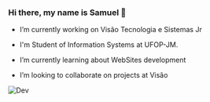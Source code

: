 ### Hi there, my name is Samuel :wave:

- I’m currently working on Visão Tecnologia e Sistemas Jr

- I'm Student of Information Systems at UFOP-JM.

- I’m currently learning about WebSites development

- I’m looking to collaborate on projects at Visão 


![Dev](https://media.giphy.com/media/iIqmM5tTjmpOB9mpbn/giphy.gif)
